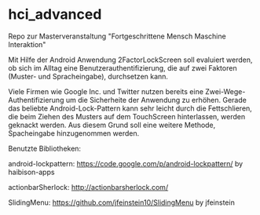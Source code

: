 hci_advanced
============

Repo zur Masterveranstaltung "Fortgeschrittene Mensch Maschine Interaktion"

Mit Hilfe der Android Anwendung 2FactorLockScreen soll evaluiert werden, ob sich im Alltag eine Benutzerauthentifizierung, die auf zwei Faktoren (Muster- und Spracheingabe), durchsetzen kann.

Viele Firmen wie Google Inc. und Twitter nutzen bereits eine Zwei-Wege-Authentifizierung um die Sicherheite der Anwendung zu erhöhen. Gerade das beliebte Android-Lock-Pattern kann sehr leicht durch die Fettschlieren, die beim Ziehen des Musters auf dem TouchScreen hinterlassen, werden geknackt werden. Aus diesem Grund soll eine weitere Methode, Spacheingabe hinzugenommen werden.

Benutzte Bibliotheken:

android-lockpattern: https://code.google.com/p/android-lockpattern/ by haibison-apps

actionbarSherlock: http://actionbarsherlock.com/

SlidingMenu: https://github.com/jfeinstein10/SlidingMenu by jfeinstein
